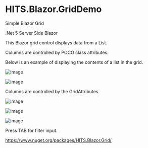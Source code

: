 # HITS.Blazor.GridDemo

Simple Blazor Grid

.Net 5 Server Side Blazor

This Blazor grid control displays data from a List<T>.
  
Columns are controlled by POCO class attributes.

Below is an example of displaying the contents of a list in the grid.

![image](https://user-images.githubusercontent.com/50423474/111496176-7496c400-8716-11eb-93f4-a0bbdd9de8eb.png)

![image](https://user-images.githubusercontent.com/50423474/111496282-8f693880-8716-11eb-9358-b746fabc5dc9.png)

Columns are controlled by the GridAttributes.

![image](https://user-images.githubusercontent.com/50423474/111496396-aa3bad00-8716-11eb-9543-b4d33a13ac00.png)

![image](https://user-images.githubusercontent.com/50423474/111496500-bf184080-8716-11eb-8a78-e0a671646263.png)

![image](https://user-images.githubusercontent.com/50423474/111497057-2fbf5d00-8717-11eb-9520-c3a7cdcf1c38.png)

Press TAB for filter input.

https://www.nuget.org/packages/HITS.Blazor.Grid/


